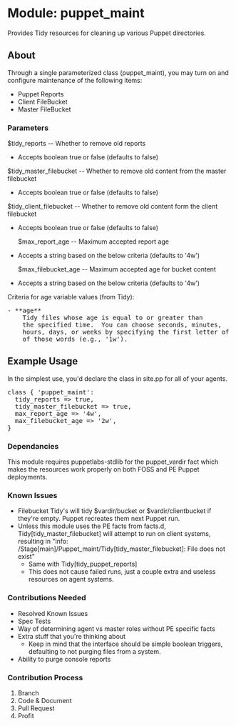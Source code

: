 # Module: puppet_maint

Provides Tidy resources for cleaning up various Puppet directories.

## About

Through a single parameterized class (puppet_maint), you may turn on and configure maintenance of the following items:  

* Puppet Reports
* Client FileBucket
* Master FileBucket

### Parameters
  $tidy_reports -- Whether to remove old reports 

 * Accepts boolean true or false (defaults to false)  

  $tidy_master_filebucket -- Whether to remove old content from the master filebucket

 * Accepts boolean true or false (defaults to false)
  
  $tidy_client_filebucket -- Whether to remove old content form the client filebucket  

* Accepts boolean true or false (defaults to false)

  $max_report_age -- Maximum accepted report age

* Accepts a string based on the below criteria (defaults to '4w')

  $max_filebucket_age -- Maximum accepted age for bucket content 

* Accepts a string based on the below criteria (defaults to '4w')

Criteria for age variable values (from Tidy):
<pre>
- **age**
    Tidy files whose age is equal to or greater than
    the specified time.  You can choose seconds, minutes,
    hours, days, or weeks by specifying the first letter of any
    of those words (e.g., '1w').
</pre>


## Example Usage

In the simplest use, you'd declare the class in site.pp for all of your agents.
<pre>
class { 'puppet_maint':
  tidy_reports => true,
  tidy_master_filebucket => true,
  max_report_age => '4w',
  max_filebucket_age => '2w',
}
</pre>

### Dependancies
This module requires puppetlabs-stdlib for the puppet_vardir fact which makes the resources work properly on both FOSS and PE Puppet deployments.

### Known Issues
* Filebucket Tidy's will tidy $vardir/bucket or $vardir/clientbucket if they're empty. Puppet recreates them next Puppet run.
* Unless this module uses the PE facts from facts.d, Tidy[tidy_master_filebucket] will attempt to run on client systems, resulting in "info: /Stage[main]/Puppet_maint/Tidy[tidy_master_filebucket]: File does not exist"
  * Same with Tidy[tidy_puppet_reports]
  * This does not cause failed runs, just a couple extra and useless resources on agent systems.

### Contributions Needed
* Resolved Known Issues
* Spec Tests
* Way of determining agent vs master roles without PE specific facts
* Extra stuff that you're thinking about
  * Keep in mind that the interface should be simple boolean triggers, defaulting to not purging files from a system.
* Ability to purge console reports

### Contribution Process
1. Branch
2. Code & Document
3. Pull Request
4. Profit
